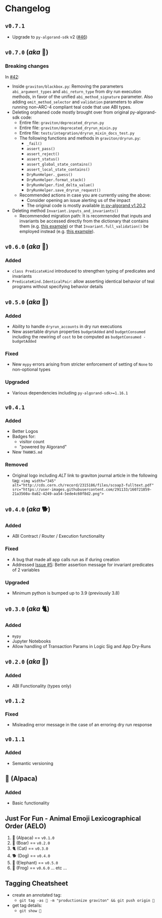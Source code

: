 <!-- markdownlint-disable MD024 -->
# Changelog

## `v0.7.1`

* Upgrade to `py-algorand-sdk` v2 ([#46](https://github.com/algorand/graviton/pull/46))

## `v0.7.0` (_aka_ 🦒)

### Breaking changes

In [#42](https://github.com/algorand/graviton/pull/42):

* Inside `graviton/blackbox.py`: Removing the parameters `abi_argument_types` and `abi_return_type` from dry run execution methods, in favor of the unified `abi_method_signature` parameter. Also adding `omit_method_selector` and `validation` parameters to allow running non-ARC-4 compliant teal code that use ABI types.
* Deleting orphaned code mostly brought over from original py-algorand-sdk code:
  * Entire file: `graviton/deprecated_dryrun.py`
  * Entire file: `graviton/deprecated_dryrun_mixin.py`
  * Entire file: `tests/integration/dryrun_mixin_docs_test.py`
  * The following functions and methods in `graviton/dryrun.py`:
    * `_fail()`
    * `assert_pass()`
    * `assert_reject()`
    * `assert_status()`
    * `assert_global_state_contains()`
    * `assert_local_state_contains()`
    * `DryRunHelper._guess()`
    * `DryRunHelper.format_stack()`
    * `DryRunHelper.find_delta_value()`
    * `DryRunHelper.save_dryrun_request()`
  * Recommended actions in case you are currently using the above:
    * Consider opening an issue alerting us of the impact
    * The original code is mostly available [in py-algorand v1.20.2](https://github.com/algorand/py-algorand-sdk/blob/v1.20.2/algosdk/testing/dryrun.py)
* Deleting method `Invariant.inputs_and_invariants()`
  * Recommended migration path: It is recommended that inputs and invariants be accessed directly from the
  dictionary that contains them (e.g. [this example](https://github.com/algorand/graviton/blob/7aed927405d8c7fc27ee34cfd05caa001b89ea36/tests/integration/blackbox_test.py#L463)) or that
  `Invariant.full_validation()` be employed instead (e.g. [this example](https://github.com/algorand/graviton/blob/d84fc612a0ad9ec23a6ec14a167fa9f2c898bd2e/tests/integration/identical_test.py#L123)).

## `v0.6.0` (_aka_ 🐸)

### Added

* `class PredicateKind` introduced to strengthen typing of predicates and invariants
* `PredicateKind.IdenticalPair`: allow asserting identical behavior of teal programs without specifying behavior details

## `v0.5.0` (_aka_ 🐘)

### Added

* Ability to handle `dryrun_accounts` in dry run executions
* New assertable dryrun properties `budgetAdded` and `budgetConsumed` including the rewiring of `cost` to be computed as `budgetConsumed - budgetAdded`

### Fixed

* New `mypy` errors arising from stricter enforcement of setting of `None` to non-optional types

### Upgraded

* Various dependencies including `py-algorand-sdk>=1.16.1`

## `v0.4.1`

### Added

* Better Logos
* Badges for:
  * visitor count
  * "powered by Algorand"
* New `THANKS.md`

### Removed

* Original logo including _ALT_ link to graviton journal article in the following tag: `<img width="345" alt="http://cds.cern.ch/record/2315186/files/scoap3-fulltext.pdf" src="https://user-images.githubusercontent.com/291133/160721859-21a3560a-0a82-4249-aa54-5ede4c60f8d2.png">`

## `v0.4.0` (_aka_ 🐕)

### Added

* ABI Contract / Router / Execution functionality

### Fixed

* A bug that made all app calls run as if during creation
* Addressed [Issue #5](https://github.com/algorand/graviton/issues/5): Better assertion message for invariant predicates of 2 variables

### Upgraded

* Minimum python is bumped up to 3.9 (previously 3.8)

## `v0.3.0` (_aka_ 🐈)

### Added

* `mypy`
* Jupyter Notebooks
* Allow handling of Transaction Params in Logic Sig and App Dry-Runs

## `v0.2.0` (_aka_ 🐗)

### Added

* ABI Functionality (types only)

## `v0.1.2`

### Fixed

* Misleading error message in the case of an erroring dry run response

## `v0.1.1`

### Added

* Semantic versioning

## 🦙 (Alpaca)

### Added

* Basic functionality

## Just For Fun - Animal Emoji Lexicographical Order (AELO)

1. 🦙 (Alpaca) == `v0.1.0`
2. 🐗 (Boar) == `v0.2.0`
3. 🐈 (Cat) == `v0.3.0`
4. 🐕 (Dog) == `v0.4.0`
5. 🐘 (Elephant) == `v0.5.0`
6. 🐸 (Frog) == `v0.6.0`
... etc ...

## Tagging Cheatsheet

* create an annotated tag:
  * `git tag -as 🦙 -m "productionize graviton" && git push origin 🦙`
* get tag details:
  * `git show 🦙`
